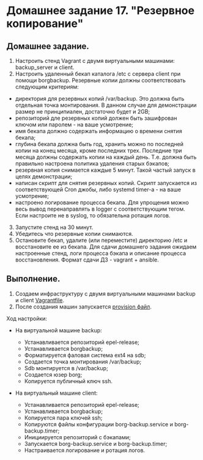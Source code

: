 # Домашнее задание 17. "Резервное копирование"

## Домашнее задание.

1. Настроить стенд Vagrant с двумя виртуальными машинами: backup_server и client.
2. Настроить удаленный бекап каталога /etc c сервера client при помощи borgbackup. Резервные копии должны соответствовать следующим критериям:
- директория для резервных копий /var/backup. Это должна быть отдельная точка монтирования. В данном случае для демонстрации размер не принципиален, достаточно будет и 2GB;
- репозиторий дле резервных копий должен быть зашифрован ключом или паролем - на ваше усмотрение;
- имя бекапа должно содержать информацию о времени снятия бекапа;
- глубина бекапа должна быть год, хранить можно по последней копии на конец месяца, кроме последних трех. Последние три месяца должны содержать копии на каждый день. Т.е. должна быть правильно настроена политика удаления старых бэкапов;
- резервная копия снимается каждые 5 минут. Такой частый запуск в целях демонстрации;
- написан скрипт для снятия резервных копий. Скрипт запускается из соответствующей Cron джобы, либо systemd timer-а - на ваше усмотрение;
- настроено логирование процесса бекапа. Для упрощения можно весь вывод перенаправлять в logger с соответствующим тегом. Если настроите не в syslog, то обязательна ротация логов.
3. Запустите стенд на 30 минут.
4. Убедитесь что резервные копии снимаются.
5. Остановите бекап, удалите (или переместите) директорию /etc и восстановите ее из бекапа.
Для сдачи домашнего задания ожидаем настроенные стенд, логи процесса бэкапа и описание процесса восстановления. Формат сдачи ДЗ - vagrant + ansible.


## Выполнение.

1. Создаем инфраструктуру с двумя виртуальными машинами backup и client [Vagrantfile](Vagrantfile).
2. После создания машин запускается [provision файл](./provision.yml).

Ход настройки:

- На виртуальной машине backup:
  - Устанавливается репозиторий epel-release;
  - Устанавливается borgbackup;
  - Форматируется фаловая система ext4 на sdb;
  - Создается точка монтирования /var/backup;
  - Sdb монтируется в /var/backup;
  - Создается юзер borg;
  - Копируется публичный ключ ssh.

- На виртуальный машине client:
  - Устанавливается репозиторий epel-release;
  - Устанавливается borgbackup;
  - Копируется пара ключей ssh;
  - Копируются файлы конфигурации borg-backup.service и borg-backup.timer; 
  - Инициируется репозиторий с бэкапами;
  - Запускается borg-backup.service и borg-backup.timer;
  - Настраивается логирование и ротация логов.




